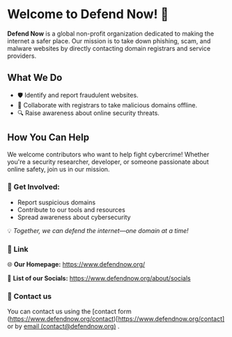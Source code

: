 # Welcome to Defend Now! 🚨

**Defend Now** is a global non-profit organization dedicated to making the internet a safer place. Our mission is to take down phishing, scam, and malware websites by directly contacting domain registrars and service providers. 

## What We Do
- 🛡️ Identify and report fraudulent websites.
- 📢 Collaborate with registrars to take malicious domains offline.
- 🔍 Raise awareness about online security threats.

## How You Can Help
We welcome contributors who want to help fight cybercrime! Whether you're a security researcher, developer, or someone passionate about online safety, join us in our mission.

### 📌 Get Involved:
- Report suspicious domains
- Contribute to our tools and resources
- Spread awareness about cybersecurity

💡 *Together, we can defend the internet—one domain at a time!*

### 🔗 Link
🌐 **Our Homepage:** https://www.defendnow.org/

💬 **List of our Socials:** https://www.defendnow.org/about/socials

### 📧 Contact us
You can contact us using the [contact form (https://www.defendnow.org/contact)[https://www.defendnow.org/contact] or by [email (contact@defendnow.org)](contact@defendnow.org) .
